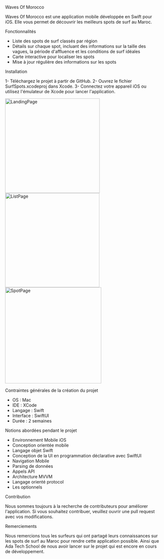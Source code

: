 Waves Of Morocco

Waves Of Morocco est une application mobile développée en Swift pour iOS. Elle vous permet de découvrir les meilleurs spots de surf au Maroc.

Fonctionnalités

- Liste des spots de surf classés par région
- Détails sur chaque spot, incluant des informations sur la taille des vagues, la période d'affluence et les conditions de surf idéales
- Carte interactive pour localiser les spots
- Mise à jour régulière des informations sur les spots

Installation

1- Téléchargez le projet à partir de GitHub.
2- Ouvrez le fichier SurfSpots.xcodeproj dans Xcode.
3- Connectez votre appareil iOS ou utilisez l'émulateur de Xcode pour lancer l'application.


<img width="307" alt="LandingPage" src="https://user-images.githubusercontent.com/78148549/212535282-39f8a829-8af2-4e0e-8bb0-3567fb302add.png"><img width="306" alt="ListPage" src="https://user-images.githubusercontent.com/78148549/212535290-2beaa5a6-f966-4e2e-ab77-44da8cd47638.png"><img width="312" alt="SpotPage" src="https://user-images.githubusercontent.com/78148549/212535293-e57054cf-0eb8-40fb-9ee2-037b9e67395b.png">



Contraintes générales de la création du projet

- OS : Mac
- IDE : XCode
- Langage : Swift
- Interface : SwiftUI
- Durée : 2 semaines

Notions abordées pendant le projet

- Environnement Mobile iOS
- Conception orientée mobile
- Langage objet Swift
- Conception de la UI en programmation déclarative avec SwiftUI
- Navigation Mobile
- Parsing de données
- Appels API
- Architecture MVVM
- Langage orienté protocol
- Les optionnels

Contribution

Nous sommes toujours à la recherche de contributeurs pour améliorer l'application. Si vous souhaitez contribuer, veuillez ouvrir une pull request avec vos modifications.

Remerciements

Nous remercions tous les surfeurs qui ont partagé leurs connaissances sur les spots de surf au Maroc pour rendre cette application possible.
Ainsi que Ada Tech School de nous avoir lancer sur le projet qui est encore en cours de développement.
